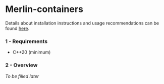 # Merlin-containers

Details about installation instructions and usage recommendations can be found [here](https://github.com/merlin-source-libraries/Merlin-instructions#merlin-instructions).

### 1 - Requirements

- C++20 (minimum)

### 2 - Overview

_To be filled later_
